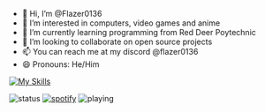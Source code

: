 - 👋 Hi, I’m @Flazer0136
- 👀 I’m interested in computers, video games and anime
- 🌱 I’m currently learning programming from Red Deer Poytechnic
- 💞️ I’m looking to collaborate on open source projects
- 📫 You can reach me at my discord @flazer0136
- 😄 Pronouns: He/Him

 [![My Skills](https://skillicons.dev/icons?i=py,html,css,js,jquery,java,cs)](https://skillicons.dev)
 
![status](https://api.statusbadges.me/badge/status/472044256954155019?simple=true) [![spotify](https://api.statusbadges.me/badge/spotify/472044256954155019)](https://api.statusbadges.me/openspotify/472044256954155019) ![playing](https://api.statusbadges.me/badge/playing/472044256954155019)
